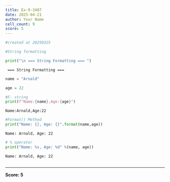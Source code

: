```yaml
---
title: Ex-9-3407
date: 2025-04-21
author: Your Name
cell_count: 9
score: 5
---
```


```python
#created at 20250325
```


```python
#String formatting
```


```python
print("\n === String Formatting === ")
```

    
     === String Formatting === 



```python
name = "Arnald"
```


```python
age = 22
```


```python
#F- string
print(f"Name:{name},Age:{age}")
```

    Name:Arnald,Age:22



```python
#Format() Method 
print("Name: {}, Age: {}".format(name,age))
```

    Name: Arnald, Age: 22



```python
# % operator
print("Name: %s, Age: %d" %(name, age))
```

    Name: Arnald, Age: 22



```python

```


---
**Score: 5**